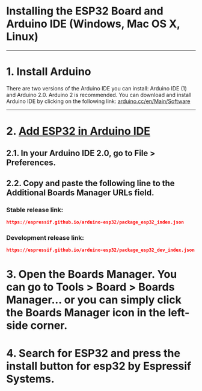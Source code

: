 # Installing the ESP32 Board and Arduino IDE (Windows, Mac OS X, Linux)

---
# 1. Install Arduino
There are two versions of the Arduino IDE you can install: Arduino IDE (1) and Arduino 2.0. Arduino 2 is recommended.
You can download and install Arduino IDE by clicking on the following link: [arduino.cc/en/Main/Software](https://arduino.cc/en/Main/Software)

---
# 2. [Add ESP32 in Arduino IDE](https://espressif-docs.readthedocs-hosted.com/projects/arduino-esp32/en/latest/installing.html)
## 2.1. In your **Arduino IDE 2.0**, go to **File > Preferences**.
## 2.2. Copy and paste the following line to the **Additional Boards Manager URLs** field.
### Stable release link: 
``` json
https://espressif.github.io/arduino-esp32/package_esp32_index.json
```
### Development release link:
``` json
https://espressif.github.io/arduino-esp32/package_esp32_dev_index.json
```
# 3. Open the Boards Manager. You can go to Tools > Board > Boards Manager… or you can simply click the Boards Manager icon in the left-side corner.
# 4. Search for **ESP32** and press the install button for esp32 by **Espressif Systems**.
